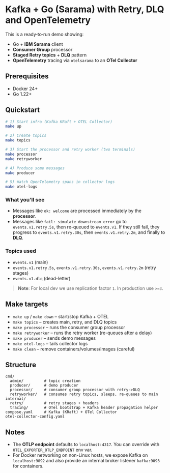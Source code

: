 # Kafka + Go (Sarama) with Retry, DLQ and OpenTelemetry

This is a ready‑to‑run demo showing:

- Go + **IBM Sarama** client
- **Consumer Group** processor
- **Staged Retry topics** + **DLQ** pattern
- **OpenTelemetry** tracing via `otelsarama` to an **OTel Collector**

## Prerequisites
- Docker 24+
- Go 1.22+

## Quickstart

```bash
# 1) Start infra (Kafka KRaft + OTEL Collector)
make up

# 2) Create topics
make topics

# 3) Start the processor and retry worker (two terminals)
make processor
make retryworker

# 4) Produce some messages
make producer

# 5) Watch OpenTelemetry spans in collector logs
make otel-logs
```

### What you’ll see
- Messages like `ok: welcome` are processed immediately by the **processor**.
- Messages like `fail: simulate downstream error` go to `events.v1.retry.5s`,
  then re-queued to `events.v1`. If they still fail, they progress to
  `events.v1.retry.30s`, then `events.v1.retry.2m`, and finally to **DLQ**.

### Topics used
- `events.v1` (main)  
- `events.v1.retry.5s`, `events.v1.retry.30s`, `events.v1.retry.2m` (retry stages)  
- `events.v1.dlq` (dead-letter)

> **Note**: For local dev we use replication factor `1`. In production use `>=3`.

## Make targets

- `make up` / `make down` – start/stop Kafka + OTEL
- `make topics` – creates main, retry, and DLQ topics
- `make processor` – runs the consumer group processor
- `make retryworker` – runs the retry worker (re-queues after a delay)
- `make producer` – sends demo messages
- `make otel-logs` – tails collector logs
- `make clean` – remove containers/volumes/images (careful)

## Structure
```
cmd/
  admin/         # topic creation
  producer/      # demo producer
  processor/     # consumer group processor with retry->DLQ
  retryworker/   # consumes retry topics, sleeps, re-queues to main
internal/
  retry/         # retry stages + headers
  tracing/       # OTel bootstrap + Kafka header propagation helper
compose.yaml     # Kafka (KRaft) + OTel Collector
otel-collector-config.yaml
```

## Notes
- The **OTLP endpoint** defaults to `localhost:4317`. You can override with `OTEL_EXPORTER_OTLP_ENDPOINT` env var.
- For Docker networking on non-Linux hosts, we expose Kafka on `localhost:9092` and also provide an internal broker listener `kafka:9093` for containers.
